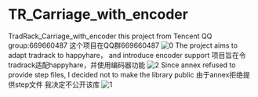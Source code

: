 # TR_Carriage_with_encoder
TradRack_Carriage_with_encoder
this project from Tencent QQ group:669660487
这个项目在QQ群669660487
![0](https://github.com/qqqwqk/TR_Carriage_with_encoder/assets/19486934/4a1e7e32-2867-43ff-9076-744c0ddf2a8b)
The project aims to adapt tradrack to happyhare， and introduce encoder support
项目旨在令tradrack适配happyhare，并使用编码器功能
![2](https://github.com/qqqwqk/TR_Carriage_with_encoder/assets/19486934/5a0957b1-a054-4f9b-bda0-93ae3c28b1d9)
Since annex refused to provide step files, I decided not to make the library public
由于annex拒绝提供step文件 我决定不公开该库
![1](https://github.com/qqqwqk/TR_Carriage_with_encoder/assets/19486934/7421ed53-2379-4ce7-9bd7-4ac38763d4ca)



